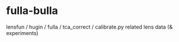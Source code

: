 # fulla-bulla
lensfun / hugin / fulla / tca_correct / calibrate.py related lens data (&amp; experiments)

